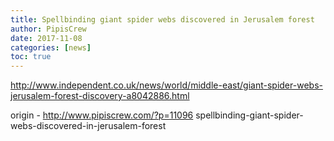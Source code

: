 ```yaml
---
title: Spellbinding giant spider webs discovered in Jerusalem forest
author: PipisCrew
date: 2017-11-08
categories: [news]
toc: true
---
```


http://www.independent.co.uk/news/world/middle-east/giant-spider-webs-jerusalem-forest-discovery-a8042886.html

origin - http://www.pipiscrew.com/?p=11096 spellbinding-giant-spider-webs-discovered-in-jerusalem-forest
